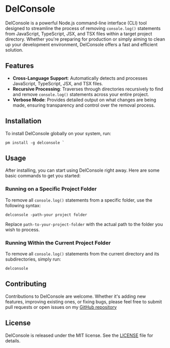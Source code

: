 # DelConsole

DelConsole is a powerful Node.js command-line interface (CLI) tool designed to streamline the process of removing `console.log()` statements from JavaScript, TypeScript, JSX, and TSX files within a target project directory. Whether you're preparing for production or simply aiming to clean up your development environment, DelConsole offers a fast and efficient solution.

## Features

- **Cross-Language Support**: Automatically detects and processes JavaScript, TypeScript, JSX, and TSX files.
- **Recursive Processing**: Traverses through directories recursively to find and remove `console.log()` statements across your entire project.
- **Verbose Mode**: Provides detailed output on what changes are being made, ensuring transparency and control over the removal process.

## Installation

To install DelConsole globally on your system, run:

```console
pm install -g delconsole `
```

## Usage

After installing, you can start using DelConsole right away. Here are some basic commands to get you started:

### Running on a Specific Project Folder

To remove all `console.log()` statements from a specific folder, use the following syntax:

```console
delconsole -path-your project folder
```

Replace `path-to-your-project-folder` with the actual path to the folder you wish to process.

### Running Within the Current Project Folder

To remove all `console.log()` statements from the current directory and its subdirectories, simply run:

```console
delconsole
```

## Contributing

Contributions to DelConsole are welcome. Whether it's adding new features, improving existing ones, or fixing bugs, please feel free to submit pull requests or open issues on my [GitHub repository](https://github.com/SonetAD/delconsole)

## License

DelConsole is released under the MIT license. See the [LICENSE](LICENSE) file for details.
